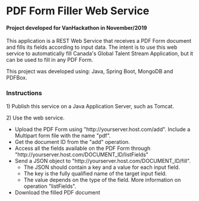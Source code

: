<h1>PDF Form Filler Web Service</h1>
<h4>Project developed for VanHackathon in November/2019</h4>
<p>
This application is a REST Web Service that receives a PDF Form document 
and fills its fields according to input data. The intent is to
use this web service to automatically fill Canada's Global Talent Stream Application,
but it can be used to fill in any PDF Form.
<p>
This project was developed using:
Java, Spring Boot, MongoDB and PDFBox.
</p>
<h3>Instructions</h3>
<p>1) Publish this service on a Java Application Server, such as Tomcat.</p>
<p>2) Use the web service.</p>
<ul>
    <li>Upload the PDF Form using "http://yourserver.host.com/add". Include a Multipart form file with the name "pdf".</li>
    <li>Get the document ID from the "add" operation.</li>
    <li>Access all the fields available on the PDF Form through "http://yourserver.host.com/DOCUMENT_ID/listFields"</li>
    <li>Send a JSON object to "http://yourserver.host.com/DOCUMENT_ID/fill".
        <ul>
        <li>The JSON should contain a key and a value for each input field.</li>
        <li>The key is the fully qualified name of the target input field.</li>
        <li>The value depends on the type of the field. More information on operation "listFields".</li>
        </ul>
    </li>
    <li>Download the filled PDF document</li>
</ul>

